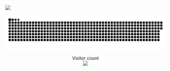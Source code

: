 ![]([https://media0.giphy.com/media/3otPorWLQJq5GmHRtu/giphy.gif](https://www.youtube.com/watch?v=Eq9KWzMqcwg))

<a href=#><img src="contributions.svg"></a>

<p align="center"> 
  Visitor count<br>
  <img src="https://profile-counter.glitch.me/insolitum/count.svg" />
</p>
